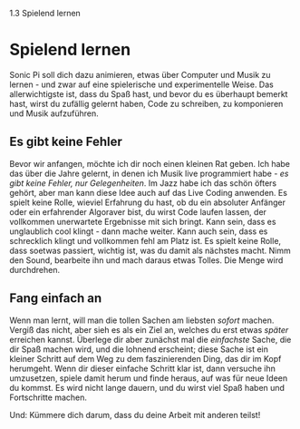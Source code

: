 1.3 Spielend lernen

# Spielend lernen

Sonic Pi soll dich dazu animieren, etwas über Computer und Musik zu lernen - und zwar auf eine spielerische und experimentelle Weise. Das allerwichtigste ist, dass du Spaß hast, und bevor du es überhaupt bemerkt hast, wirst du zufällig gelernt haben, Code zu schreiben, zu komponieren und Musik aufzuführen.

## Es gibt keine Fehler

Bevor wir anfangen, möchte ich dir noch einen kleinen Rat geben. Ich habe das über die Jahre gelernt, in denen ich Musik live programmiert habe - *es gibt keine Fehler, nur Gelegenheiten*. Im Jazz habe ich das schön öfters gehört, aber man kann diese Idee auch auf das Live Coding anwenden. Es spielt keine Rolle, wieviel Erfahrung du hast, ob du ein absoluter Anfänger oder ein erfahrender Algoraver bist, du wirst Code laufen lassen, der vollkommen unerwartete Ergebnisse mit sich bringt. Kann sein, dass es unglaublich cool klingt - dann mache weiter. Kann auch sein, dass es schrecklich klingt und vollkommen fehl am Platz ist. Es spielt keine Rolle, dass soetwas passiert, wichtig ist, was du damit als nächstes macht. Nimm den Sound, bearbeite ihn und mach daraus etwas Tolles. Die Menge wird durchdrehen.

## Fang einfach an

Wenn man lernt, will man die tollen Sachen am liebsten *sofort* machen. Vergiß das nicht, aber sieh es als ein Ziel an, welches du erst etwas *später* erreichen kannst. Überlege dir aber zunächst mal die *einfachste* Sache, die dir Spaß machen wird, und die lohnend erscheint; diese Sache ist ein kleiner Schritt auf dem Weg zu dem faszinierenden Ding, das dir im Kopf herumgeht. Wenn dir dieser einfache Schritt klar ist, dann versuche ihn umzusetzen, spiele damit herum und finde heraus, auf was für neue Ideen du kommst. Es wird nicht lange dauern, und du wirst viel Spaß haben und Fortschritte machen.

Und: Kümmere dich darum, dass du deine Arbeit mit anderen teilst!
